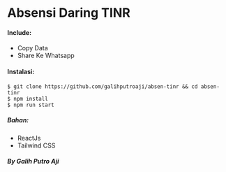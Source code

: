 # Absensi Daring TINR


#### Include:
- Copy Data
- Share Ke Whatsapp


#### Instalasi:
```
$ git clone https://github.com/galihputroaji/absen-tinr && cd absen-tinr
$ npm install
$ npm run start
```

##### Bahan:
- ReactJs
- Tailwind CSS

   
##### By Galih Putro Aji
